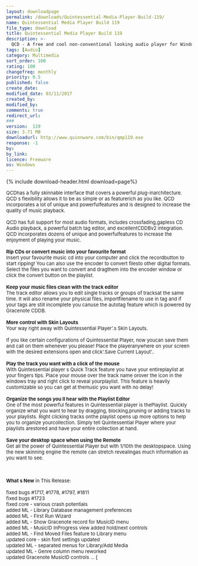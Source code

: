 ```yaml
---
layout: downloadpage
permalink: /downloads/Quintessential-Media-Player-Build-119/
name: Quintessential Media Player Build 119
file_type: download
title: Quintessential Media Player Build 119
description: >-
  QCD - A free and cool non-conventional looking audio player for Windows
tags: [Audio]
category: Multimedia
sort_order: 100
rating: 100
changefreq: monthly
priority: 0.5
published: false
create_date: 
modified_date: 03/11/2017
created_by: 
modified_by: 
comments: true
redirect_url: 
### 
version:  119
size: 3.71 MB
downloadurl: http://www.quinnware.com/bin/qmp119.exe
response: -1
by: 
by_link: 
licence: Freeware
os: Windows
---
```


{% include download-header.html download=page%}

<p style="fix-download-text !important">
<p><font size="2"><p>QCDhas a fully skinnable interface that covers a powerful plug-inarchitecture. QCD s flexibility allows it to be as simple or as featurerich as you like. QCD incorporates a lot of unique and powerfulfeatures and is designed to increase the quality of music playback.<br />
<br />
QCD has full support for most audio formats, includes crossfading,gapless CD Audio playback, a powerful batch tag editor, and excellentCDDBv2 integration. QCD incorporates dozens of unique and powerfulfeatures to increase the enjoyment of playing your music. <br />
<br />
<strong>Rip CDs or convert music into your favourite format</strong><br />
Insert your favourite music cd into your computer and click the recordbutton to start ripping! You can also use the encoder to convert filesto other digital formats. Select the files you want to convert and dragthem into the encoder window or click the convert button on the playlist. <br />
<br />
<strong>Keep your music files clean with the track editor</strong><br />
The track editor allows you to edit single tracks or groups of tracksat the same time. It will also rename your physical files, importfilename to use in tag and if your tags are still incomplete you canuse the autotag feature which is powered by Gracenote CDDB. <br />
<br />
<strong>More control with Skin Layouts</strong><br />
Your way right away with Quintessential Player’.s Skin Layouts.<br />
<br />
If you like certain configurations of Quintessential Player, now youcan save them and call on them whenever you please! Place the playeranywhere on your screen with the desired extensions open and click‘.Save Current Layout’.. <br />
<br />
<strong>Play the track you want with a click of the mouse</strong><br />
With Quintessential player s Quick Track feature you have your entireplaylist at your fingers tips. Place your mouse over the track name orover the icon in the windows tray and right click to reveal yourplaylist. This feature is heavily customizable so you can get at themusic you want with no delay! <br />
<br />
<strong>Organize the songs you ll hear with the Playlist Editor</strong><br />
One of the most powerful features in Quintessential player is thePlaylist. Quickly organize what you want to hear by dragging, blocking,pruning or adding tracks to your playlists. Right clicking tracks onthe playlist opens up more options to help you to organize yourcollection. Simply tell Quintessential Player where your playlists arestored and have your entire collection at hand. <br />
<br />
<strong>Save your desktop space when using the Remote</strong><br />
Get all the power of Quintessential Player but with 1/10th the desktopspace. Using the new skinning engine the remote can stretch revealingas much information as you want to see. </p>
<div class="celltext_big"><br />
<br />
<strong>What s New</strong> in This Release:<br />
<br />
fixed bugs #1717, #1778, #1797, #1811 <br />
fixed bugs #1723 <br />
fixed core - various crash potentials <br />
added ML - Library Database management preferences <br />
added ML - First Run Wizard <br />
added ML - Show Gracenote record for MusicID menu <br />
added ML - MusicID InProgress view added hold/next controls <br />
added ML - Find Moved Files feature to Library menu <br />
updated core - skin font settings updated <br />
updated ML - separated menus for Library/Add Media <br />
updated ML - Genre column menu reworked <br />
updated Gracenote MusicID controls ... [ </div></p></p>

